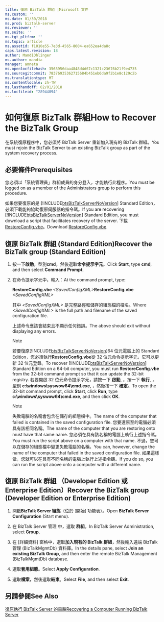 ```yaml
---
title: 復原 BizTalk 群組 |Microsoft 文件
ms.custom: ''
ms.date: 01/30/2018
ms.prod: biztalk-server
ms.reviewer: ''
ms.suite: ''
ms.tgt_pltfrm: ''
ms.topic: article
ms.assetid: f1010e55-7e3d-4565-8604-ea652ea4da8c
caps.latest.revision: 18
author: MandiOhlinger
ms.author: mandia
manager: anneta
ms.openlocfilehash: 3563956daa4848d4d67c1321c23676b21f9e4735
ms.sourcegitcommit: 78376935362715684b451eb6da9f2b1e8c129c2b
ms.translationtype: MT
ms.contentlocale: zh-TW
ms.lasthandoff: 02/01/2018
ms.locfileid: "28944094"
---
```

# <a name="how-to-recover-the-biztalk-group"></a><span data-ttu-id="80ede-102">如何復原 BizTalk 群組</span><span class="sxs-lookup"><span data-stu-id="80ede-102">How to Recover the BizTalk Group</span></span>
<span data-ttu-id="80ede-103">在系統復原程序中，您必須將 BizTalk Server 重新加入現有的 BizTalk 群組。</span><span class="sxs-lookup"><span data-stu-id="80ede-103">You must rejoin the BizTalk Server to an existing BizTalk group as part of the system recovery process.</span></span>  
  
## <a name="prerequisites"></a><span data-ttu-id="80ede-104">必要條件</span><span class="sxs-lookup"><span data-stu-id="80ede-104">Prerequisites</span></span>  
 <span data-ttu-id="80ede-105">您必須以「系統管理員」群組成員的身分登入，才能執行此程序。</span><span class="sxs-lookup"><span data-stu-id="80ede-105">You must be logged on as a member of the Administrators group to perform this procedure.</span></span>  
  
 <span data-ttu-id="80ede-106">如果您要復原的是 [!INCLUDE[btsBizTalkServerNoVersion](../includes/btsbiztalkservernoversion-md.md)] Standard Edition，必須下載能夠協助復原伺服器的指令碼。</span><span class="sxs-lookup"><span data-stu-id="80ede-106">If you are recovering [!INCLUDE[btsBizTalkServerNoVersion](../includes/btsbiztalkservernoversion-md.md)] Standard Edition, you must download a script that facilitates recovery of the server.</span></span> <span data-ttu-id="80ede-107">下載[RestoreConfig.vbe](https://www.microsoft.com/download/details.aspx?id=7462)。</span><span class="sxs-lookup"><span data-stu-id="80ede-107">Download [RestoreConfig.vbe](https://www.microsoft.com/download/details.aspx?id=7462).</span></span>  
  
## <a name="recover-the-biztalk-group-standard-edition"></a><span data-ttu-id="80ede-108">復原 BizTalk 群組 (Standard Edition)</span><span class="sxs-lookup"><span data-stu-id="80ede-108">Recover the BizTalk group (Standard Edition)</span></span>  
  
1.  <span data-ttu-id="80ede-109">按一下**啟動**，型別**cmd**，然後選取**命令提示字元**。</span><span class="sxs-lookup"><span data-stu-id="80ede-109">Click **Start**, type **cmd**, and then select **Command Prompt**.</span></span>  
  
2.  <span data-ttu-id="80ede-110">在命令提示字元中，輸入：</span><span class="sxs-lookup"><span data-stu-id="80ede-110">At the command prompt, type:</span></span>  
  
     <span data-ttu-id="80ede-111">**RestoreConfig.vbe**  *\<SavedConfigXML\>*</span><span class="sxs-lookup"><span data-stu-id="80ede-111">**RestoreConfig.vbe**  *\<SavedConfigXML\>*</span></span>  
  
     <span data-ttu-id="80ede-112">其中 *\<SavedConfigXML\>* 是完整路徑和儲存的組態檔的檔名。</span><span class="sxs-lookup"><span data-stu-id="80ede-112">Where *\<SavedConfigXML\>* is the full path and filename of the saved configuration file.</span></span>  
  
     <span data-ttu-id="80ede-113">上述命令應該會結束且不顯示任何錯誤。</span><span class="sxs-lookup"><span data-stu-id="80ede-113">The above should exit without displaying any errors.</span></span>  
  
    > [!NOTE]
    >  <span data-ttu-id="80ede-114">若要復原[!INCLUDE[btsBizTalkServerNoVersion](../includes/btsbiztalkservernoversion-md.md)]64 位元電腦上的 Standard Edition，您必須執行**RestoreConfig.vbe**從 32 位元命令提示字元，它可以更新 32 位元登錄。</span><span class="sxs-lookup"><span data-stu-id="80ede-114">To recover [!INCLUDE[btsBizTalkServerNoVersion](../includes/btsbiztalkservernoversion-md.md)] Standard Edition on a 64-bit computer, you must run **RestoreConfig.vbe** from the 32-bit command prompt so that it can update the 32-bit registry.</span></span> <span data-ttu-id="80ede-115">若要開啟 32 位元命令提示字元，請按一下  **啟動**, ，按一下  **執行**, ，型別 **c:\windows\syswow64\cmd.exe**, ，然後按一下  **確定**。</span><span class="sxs-lookup"><span data-stu-id="80ede-115">To open the 32-bit command prompt, click **Start**, click **Run**, type **c:\windows\syswow64\cmd.exe**, and then click **OK**.</span></span>  
  
    > [!NOTE]
    >  <span data-ttu-id="80ede-116">失敗電腦的名稱會包含在儲存的組態檔中。</span><span class="sxs-lookup"><span data-stu-id="80ede-116">The name of the computer that failed is contained in the saved configuration file.</span></span> <span data-ttu-id="80ede-117">您要還原至的電腦必須具有該相同名稱。</span><span class="sxs-lookup"><span data-stu-id="80ede-117">The name of the computer that you are restoring onto must have that same name.</span></span> <span data-ttu-id="80ede-118">您必須在具有該名稱的電腦上執行上述指令碼。</span><span class="sxs-lookup"><span data-stu-id="80ede-118">You must run the script above on a computer with that name.</span></span> <span data-ttu-id="80ede-119">不過，您可以在儲存的組態檔中變更失敗電腦的名稱。</span><span class="sxs-lookup"><span data-stu-id="80ede-119">You can, however, change the name of the computer that failed in the saved configuration file.</span></span> <span data-ttu-id="80ede-120">如果這樣做，您就可以在具有不同名稱的電腦上執行上述指令碼。</span><span class="sxs-lookup"><span data-stu-id="80ede-120">If you do so, you can run the script above onto a computer with a different name.</span></span>  
  
## <a name="recover-the-biztalk-group-developer-edition-or-enterprise-edition"></a><span data-ttu-id="80ede-121">復原 BizTalk 群組 （Developer Edition 或 Enterprise Edition）</span><span class="sxs-lookup"><span data-stu-id="80ede-121">Recover the BizTalk group (Developer Edition or Enterprise Edition)</span></span>  
  
1.  <span data-ttu-id="80ede-122">開啟**BizTalk Server 組態**（位於 [開始] 功能表）。</span><span class="sxs-lookup"><span data-stu-id="80ede-122">Open **BizTalk Server Configuration** (Start menu).</span></span>
  
2.  <span data-ttu-id="80ede-123">在 BizTalk Server 管理 中，選取 **群組**。</span><span class="sxs-lookup"><span data-stu-id="80ede-123">In BizTalk Server Administration, select **Group**.</span></span>  
  
3.  <span data-ttu-id="80ede-124">在 [詳細資料] 窗格中，選取**加入現有的 BizTalk 群組**，然後輸入遠端 BizTalk 管理 (BizTalkMgmtDb) 資料庫。</span><span class="sxs-lookup"><span data-stu-id="80ede-124">In the details pane, select **Join an existing BizTalk Group**, and then enter the remote BizTalk Management (BizTalkMgmtDb) database.</span></span>  
  
4.  <span data-ttu-id="80ede-125">選取**套用組態**。</span><span class="sxs-lookup"><span data-stu-id="80ede-125">Select **Apply Configuration**.</span></span>  
  
5.  <span data-ttu-id="80ede-126">選取**檔案**，然後選取**結束**。</span><span class="sxs-lookup"><span data-stu-id="80ede-126">Select **File**, and then select **Exit**.</span></span>  
  
## <a name="see-also"></a><span data-ttu-id="80ede-127">另請參閱</span><span class="sxs-lookup"><span data-stu-id="80ede-127">See Also</span></span>  
 [<span data-ttu-id="80ede-128">復原執行 BizTalk Server 的電腦</span><span class="sxs-lookup"><span data-stu-id="80ede-128">Recovering a Computer Running BizTalk Server</span></span>](../core/recovering-a-computer-running-biztalk-server.md)

